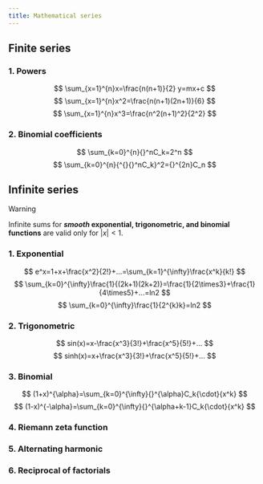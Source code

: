 ```yaml
---
title: Mathematical series
---
```

## Finite series
### 1. Powers
$$
\sum_{x=1}^{n}x=\frac{n(n+1)}{2}
y=mx+c
$$
$$
\sum_{x=1}^{n}x^2=\frac{n(n+1)(2n+1)}{6}
$$
$$
\sum_{x=1}^{n}x^3=\frac{n^2(n+1)^2}{2^2}
$$
### 2. Binomial coefficients
$$
\sum_{k=0}^{n}{}^nC_k=2^n
$$
$$
\sum_{k=0}^{n}{^{}{}^nC_k}^2={}^{2n}C_n
$$

## Infinite series

>[!warning]
>Infinite sums for ***smooth* exponential, trigonometric, and binomial functions** are valid only for $|x|<1$.


### 1. Exponential
$$
e^x=1+x+\frac{x^2}{2!}+...=\sum_{k=1}^{\infty}\frac{x^k}{k!}
$$
$$
\sum_{k=0}^{\infty}\frac{1}{(2k+1)(2k+2)}=\frac{1}{2\times3}+\frac{1}{4\times5}+...=ln2
$$
$$
\sum_{k=0}^{\infty}\frac{1}{2^{k}k}=ln2
$$
### 2. Trigonometric
$$
sin(x)=x-\frac{x^3}{3!}+\frac{x^5}{5!}+...
$$
$$
sinh(x)=x+\frac{x^3}{3!}+\frac{x^5}{5!}+...
$$
### 3. Binomial
$$
(1+x)^{\alpha}=\sum_{k=0}^{\infty}{}^{\alpha}C_k{\cdot}{x^k}
$$
$$
(1-x)^{-\alpha}=\sum_{k=0}^{\infty}{}^{\alpha+k-1}C_k{\cdot}{x^k}
$$
### 4. Riemann zeta function

### 5. Alternating harmonic

### 6. Reciprocal of factorials
